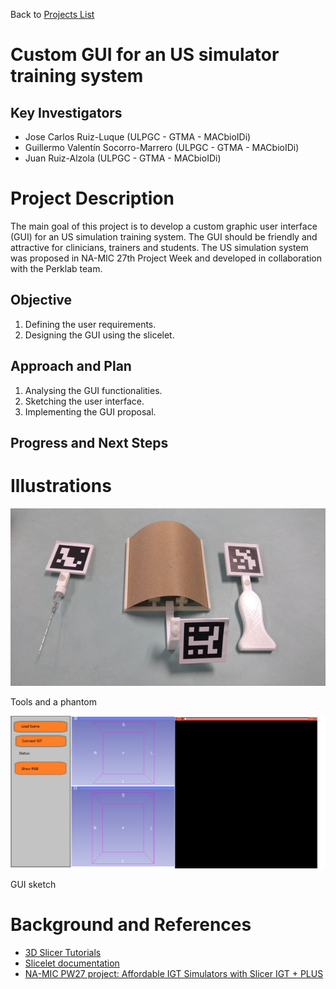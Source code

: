 Back to [Projects List](../../README.md#ProjectsList)

# Custom GUI for an US simulator training system

## Key Investigators

- Jose Carlos Ruiz-Luque (ULPGC - GTMA - MACbioIDi)
- Guillermo Valentín Socorro-Marrero (ULPGC - GTMA - MACbioIDi)
- Juan Ruiz-Alzola (ULPGC - GTMA - MACbioIDi)

# Project Description

The main goal of this project is to develop a custom graphic user interface (GUI) for an US simulation training system. The GUI should be friendly and attractive for clinicians, trainers and students. The US simulation system was proposed in NA-MIC 27th Project Week and developed in collaboration with the Perklab team.

## Objective

1. Defining the user requirements.
2. Designing the GUI using the slicelet.

## Approach and Plan

1. Analysing the GUI functionalities.
2. Sketching the user interface.
3. Implementing the GUI proposal.

## Progress and Next Steps

<!--Describe progress and next steps in a few bullet points as you are making progress.-->

# Illustrations

<!--Add pictures and links to videos that demonstrate what has been accomplished.-->

![Tools and a phantom](Instrumentosandphatom.jpg)

Tools and a phantom

![GUI sketch](SketchGUI.png)

GUI sketch

<!--![Description of picture](Example2.jpg)-->

<!--![Some more images](Example2.jpg)-->

# Background and References

- [3D Slicer Tutorials](http://www.slicer.org/wiki/Documentation/4.8/Training)
- [Slicelet documentation](https://www.slicer.org/wiki/Documentation/Nightly/Developers/Slicelets)
- [NA-MIC PW27 project: Affordable IGT Simulators with Slicer IGT + PLUS](https://na-mic.github.io/ProjectWeek/PW27_2018_Boston/Projects/AffordableIGTSimulatorsWithSlicerIGTAndPLUS/)
